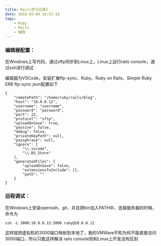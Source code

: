 ```yaml
---
title: Rails学习记录2
date: 2018-02-04 10:53:14
tags: 
    - Ruby
    - Rails
    - 编程
---
```


### 编辑器配置：
在Windows上写代码，通过sftp同步到Linux上，Linux上运行rails console，通过ssh进行调试
<!-- more -->
编辑器为VSCode，安装扩展ftp-sync、Ruby、Ruby on Rails、Simple Ruby ERB
ftp-sync.json配置如下
```
{
    "remotePath": "/home/ruby/rails/blog",
    "host": "10.0.0.12",
    "username": "username",
    "password": "password",
    "port": 22,
    "protocol": "sftp",
    "uploadOnSave": true,
    "passive": false,
    "debug": false,
    "privateKeyPath": null,
    "passphrase": null,
    "ignore": [
        "\\.vscode",
        "\\.DS_Store"
    ],
    "generatedFiles": {
        "uploadOnSave": false,
        "extensionsToInclude": [],
        "path": ""
    }
}
```

### 远程调试：

在Windows上安装openssh、git，并且把bin加入PATH中，连接服务器的时候，命令为
```
ssh -L 3000:10.0.0.12:3000 ruby@10.0.0.12
```
这样就把虚拟机的3000端口映射到本地了，我的VMWare不知为何不能直接访问3000端口，所以只能这样解决
rails console则和Linux上开发没有区别